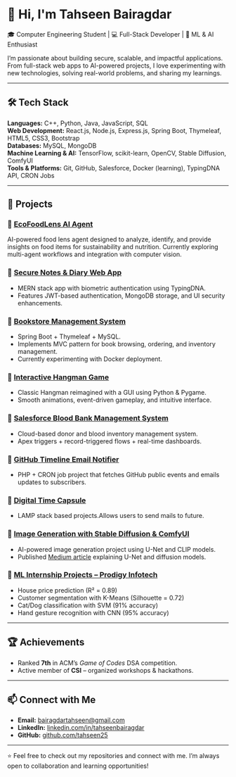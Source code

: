 # 👋 Hi, I'm Tahseen Bairagdar  

🎓 Computer Engineering Student | 💻 Full-Stack Developer | 🤖 ML & AI Enthusiast  

I’m passionate about building secure, scalable, and impactful applications. From full-stack web apps to AI-powered projects, I love experimenting with new technologies, solving real-world problems, and sharing my learnings.  

---

## 🛠️ Tech Stack  
**Languages:** C++, Python, Java, JavaScript, SQL  
**Web Development:** React.js, Node.js, Express.js, Spring Boot, Thymeleaf, HTML5, CSS3, Bootstrap  
**Databases:** MySQL, MongoDB  
**Machine Learning & AI:** TensorFlow, scikit-learn, OpenCV, Stable Diffusion, ComfyUI  
**Tools & Platforms:** Git, GitHub, Salesforce, Docker (learning), TypingDNA API, CRON Jobs  

---

## 🚀 Projects  

### 🔹 [EcoFoodLens AI Agent](#)  
AI-powered food lens agent designed to analyze, identify, and provide insights on food items for sustainability and nutrition. Currently exploring multi-agent workflows and integration with computer vision.  

### 🔹 [Secure Notes & Diary Web App](https://github.com/tahseen25/Notes-Dairy)  
- MERN stack app with biometric authentication using TypingDNA.  
- Features JWT-based authentication, MongoDB storage, and UI security enhancements.  

### 🔹 [Bookstore Management System](#)  
- Spring Boot + Thymeleaf + MySQL.  
- Implements MVC pattern for book browsing, ordering, and inventory management.  
- Currently experimenting with Docker deployment.  

### 🔹 [Interactive Hangman Game](#)  
- Classic Hangman reimagined with a GUI using Python & Pygame.  
- Smooth animations, event-driven gameplay, and intuitive interface.  

### 🔹 [Salesforce Blood Bank Management System](#)  
- Cloud-based donor and blood inventory management system.  
- Apex triggers + record-triggered flows + real-time dashboards.  

### 🔹 [GitHub Timeline Email Notifier](#)  
- PHP + CRON job project that fetches GitHub public events and emails updates to subscribers.  

### 🔹 [Digital Time Capsule](#)  
- LAMP stack based projects.Allows users to send mails to future. 

### 🔹 [Image Generation with Stable Diffusion & ComfyUI](https://github.com/tahseen25/Image-generation)  
- AI-powered image generation project using U-Net and CLIP models.  
- Published [Medium article](#) explaining U-Net and diffusion models.  

### 🔹 [ML Internship Projects – Prodigy Infotech](#)  
- House price prediction (R² = 0.89)  
- Customer segmentation with K-Means (Silhouette = 0.72)  
- Cat/Dog classification with SVM (91% accuracy)  
- Hand gesture recognition with CNN (95% accuracy)  

---

## 🏆 Achievements  
- Ranked **7th** in ACM’s *Game of Codes* DSA competition.  
- Active member of **CSI** – organized workshops & hackathons.  

---

## 📫 Connect with Me  
- **Email:** bairagdartahseen@gmail.com  
- **LinkedIn:** [linkedin.com/in/tahseenbairagdar](#)  
- **GitHub:** [github.com/tahseen25](https://github.com/tahseen25)  

---

⭐️ Feel free to check out my repositories and connect with me. I’m always open to collaboration and learning opportunities!  
